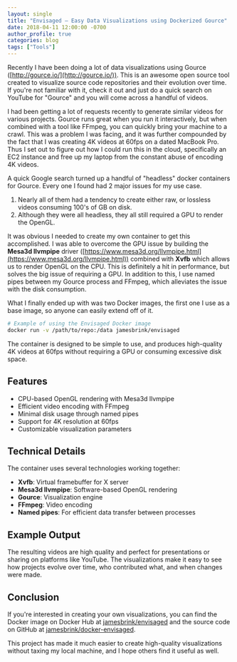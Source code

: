```yaml
---
layout: single
title: "Envisaged — Easy Data Visualizations using Dockerized Gource"
date: 2018-04-11 12:00:00 -0700
author_profile: true
categories: blog
tags: ["Tools"]
---
```


Recently I have been doing a lot of data visualizations using Gource ([http://gource.io/](http://gource.io/)). This is an awesome open source tool created to visualize source code repositories and their evolution over time. If you're not familiar with it, check it out and just do a quick search on YouTube for "Gource" and you will come across a handful of videos.

I had been getting a lot of requests recently to generate similar videos for various projects. Gource runs great when you run it interactively, but when combined with a tool like FFmpeg, you can quickly bring your machine to a crawl. This was a problem I was facing, and it was further compounded by the fact that I was creating 4K videos at 60fps on a dated MacBook Pro. Thus I set out to figure out how I could run this in the cloud, specifically an EC2 instance and free up my laptop from the constant abuse of encoding 4K videos.

A quick Google search turned up a handful of "headless" docker containers for Gource. Every one I found had 2 major issues for my use case.

1. Nearly all of them had a tendency to create either raw, or lossless videos consuming 100's of GB on disk.
2. Although they were all headless, they all still required a GPU to render the OpenGL.

It was obvious I needed to create my own container to get this accomplished. I was able to overcome the GPU issue by building the **Mesa3d llvmpipe** driver ([https://www.mesa3d.org/llvmpipe.html](https://www.mesa3d.org/llvmpipe.html)) combined with **Xvfb** which allows us to render OpenGL on the CPU. This is definitely a hit in performance, but solves the big issue of requiring a GPU. In addition to this, I use named pipes between my Gource process and FFmpeg, which alleviates the issue with the disk consumption.

What I finally ended up with was two Docker images, the first one I use as a base image, so anyone can easily extend off of it.

```bash
# Example of using the Envisaged Docker image
docker run -v /path/to/repo:/data jamesbrink/envisaged
```

The container is designed to be simple to use, and produces high-quality 4K videos at 60fps without requiring a GPU or consuming excessive disk space.

## Features

- CPU-based OpenGL rendering with Mesa3d llvmpipe
- Efficient video encoding with FFmpeg
- Minimal disk usage through named pipes
- Support for 4K resolution at 60fps
- Customizable visualization parameters

## Technical Details

The container uses several technologies working together:

- **Xvfb**: Virtual framebuffer for X server
- **Mesa3d llvmpipe**: Software-based OpenGL rendering
- **Gource**: Visualization engine
- **FFmpeg**: Video encoding
- **Named pipes**: For efficient data transfer between processes

## Example Output

The resulting videos are high quality and perfect for presentations or sharing on platforms like YouTube. The visualizations make it easy to see how projects evolve over time, who contributed what, and when changes were made.

## Conclusion

If you're interested in creating your own visualizations, you can find the Docker image on Docker Hub at [jamesbrink/envisaged](https://hub.docker.com/r/jamesbrink/envisaged/) and the source code on GitHub at [jamesbrink/docker-envisaged](https://github.com/jamesbrink/docker-envisaged).

This project has made it much easier to create high-quality visualizations without taxing my local machine, and I hope others find it useful as well.

